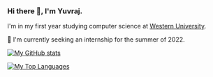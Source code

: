 ### Hi there 👋, I'm Yuvraj. 

I'm in my first year studying computer science at [Western University](https://www.uwo.ca).

🔭 I'm currently seeking an internship for the summer of 2022.

[![My GitHub stats](https://github-readme-stats.vercel.app/api?username=yuvrajvirdi&theme=radical)](https://github.com/anuraghazra/github-readme-stats)

[![My Top Languages](https://github-readme-stats.vercel.app/api/top-langs/?username=yuvrajvirdi&theme=radical)](https://github.com/anuraghazra/github-readme-stats)







<!--
**yuvrajvirdi/yuvrajvirdi** is a ✨ _special_ ✨ repository because its `README.md` (this file) appears on your GitHub profile.

Here are some ideas to get you started:

- 🔭 I’m currently working on ...
- 🌱 I’m currently learning ...
- 👯 I’m looking to collaborate on ...
- 🤔 I’m looking for help with ...
- 💬 Ask me about ...
- 📫 How to reach me: ...
- 😄 Pronouns: ...
- ⚡ Fun fact: ...
-->
